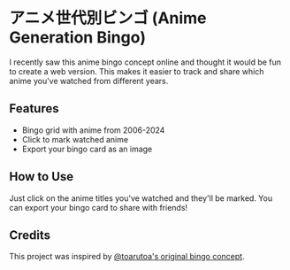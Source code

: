 # アニメ世代別ビンゴ (Anime Generation Bingo)

I recently saw this anime bingo concept online and thought it would be fun to create a web version. This makes it easier to track and share which anime you've watched from different years.

## Features

- Bingo grid with anime from 2006-2024
- Click to mark watched anime
- Export your bingo card as an image

## How to Use

Just click on the anime titles you've watched and they'll be marked. You can export your bingo card to share with friends!

## Credits

This project was inspired by [@toarutoa's original bingo concept](https://x.com/toarutoa/status/1912833603463155824).